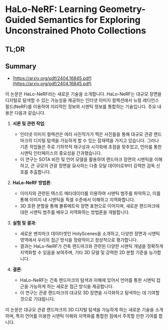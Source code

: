 # HaLo-NeRF: Learning Geometry-Guided Semantics for Exploring Unconstrained Photo Collections
## TL;DR
## Summary
- [https://arxiv.org/pdf/2404.16845.pdf](https://arxiv.org/pdf/2404.16845.pdf)

이 논문은 HaLo-NeRF라는 새로운 기술을 소개합니다. HaLo-NeRF는 대규모 장면을 디지털로 탐색할 수 있는 가능성을 제공하는 인터넷 이미지 컬렉션에서 뉴럴 레디언스 필드(NeRF)를 이용하여 지리적인 정보와 시맨틱 정보를 통합하는 기술입니다. 주요 내용은 다음과 같습니다.

1. **서론 및 관련 작업**:
   - 인터넷 이미지 컬렉션은 여러 사진작가가 찍은 사진들을 통해 대규모 관광 랜드마크의 디지털 탐색을 가능하게 할 수 있는 잠재력을 가지고 있습니다. 그러나 기존 작업들은 주로 기하학적 재구성과 시각화에 초점을 맞추었고, 언어를 통한 시맨틱 인터페이스의 중요성을 간과했습니다.
   - 이 연구는 SOTA 비전 및 언어 모델을 활용하여 랜드마크 장면의 시맨틱을 이해하고, 큰 규모의 관광 장면을 묘사하는 다중 모달 데이터로부터 강력한 감독 신호를 추출합니다.

2. **HaLo-NeRF 방법론**:
   - 이미지와 관련된 텍스트 메타데이터를 이용하여 시맨틱 범주를 파악하고, 이를 통해 이미지 내 시맨틱을 픽셀 수준에서 이해하고 지역화합니다.
   - 3D 호환 분할을 통해 볼류메트릭 장면 표현으로 이어지며, 새로운 랜드마크에 대한 시맨틱 범주를 배우고 지역화하는 방법론을 개발합니다.

3. **실험 및 결과**:
   - 새로운 벤치마크 데이터셋인 HolyScenes을 소개하고, 다양한 장면과 시맨틱 영역에서 우리의 접근 방식을 정량적이고 정성적으로 평가합니다.
   - 결과는 HaLo-NeRF가 건축 랜드마크와 관련된 다양한 시맨틱 개념을 정확하게 지역화할 수 있음을 보여주며, 기타 3D 모델 및 강력한 2D 분할 기준을 능가합니다.

4. **결론**:
   - HaLo-NeRF는 건축 랜드마크의 탐색과 이해에 있어서 언어를 통한 시맨틱 접근을 가능하게 하는 새로운 접근 방식을 제공합니다.
   - 이 연구는 관광 랜드마크의 대규모 3D 장면을 시각화하고 탐색하는 데 기여할 것으로 기대됩니다.

이 논문은 대규모 관광 랜드마크의 3D 디지털 탐색을 가능하게 하는 새로운 기술을 소개하며, 특히 언어를 이용한 시맨틱 이해와 지역화를 통합한 점에서 주목할 만한 기여를 합니다.